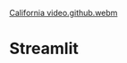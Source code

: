 [California video.github.webm](https://github.com/Fortunatetech/California-House-Price-Prediction-App-Using-Streamlit/assets/104451288/59e785c3-412f-4fcb-8725-4ce98c662a71)


# Streamlit
